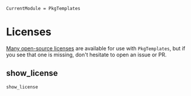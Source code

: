 ```@meta
CurrentModule = PkgTemplates
```

# Licenses

[Many open-source licenses](https://github.com/invenia/PkgTemplates.jl/tree/master/licenses)
are available for use with `PkgTemplates`, but if you see that one is missing,
don't hesitate to open an issue or PR.

## show_license

```@docs
show_license
```
